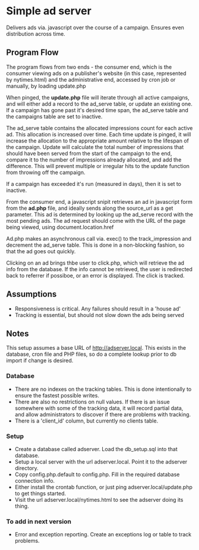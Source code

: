 # Simple ad server

Delivers ads via. javascript over the course of a campaign. 
Ensures even distribution across time.

## Program Flow

The program flows from two ends - the consumer end, which is the consumer viewing ads on a publisher's website (in this case, represented by nytimes.html) and the administrative end, accessed by cron job or manually, by loading update.php

When pinged, the <strong>update.php</strong> file will iterate through all active campaigns, and will either add a record to the ad_serve table, or  update an existing one.
If a campaign has gone past it's desired time span, the ad_serve table and the campaigns table are set to inactive.

The ad_serve table contains the allocated impressions count for each active ad. This allocation is increased over time. Each time update is pinged, it will increase the allocation to the appropriate amount relative to the lifespan of the campaign. 
Update will calculate the total number of impressions that should have been served from the start of the campaign to the end, compare it to the number of impressions already allocated, and add the difference.
This will prevent multiple or irregular hits to the update function from throwing off the campaign.

If a campaign has exceeded it's run (measured in days), then it is set to inactive.

From the consumer end, a javascript snipit retrieves an ad in javascript form 
from the <strong>ad.php</strong> file, and ideally sends along the source_url as a get parameter. 
This ad is determined by looking up the ad_serve record with the most pending ads.
The ad request should come with the URL of the page being viewed, using document.location.href

Ad.php makes an asynchronous call via. exec() to the track_impression and decrement the ad_serve table. 
This is done in a non-blocking fashion, so that the ad goes out quickly. 

Clicking on an ad brings thbe user to click.php, which will retrieve the ad info from the database.
If the info cannot be retrieved, the user is redirected back to referrer if possiboe, or an error is displayed.
The click is tracked.


## Assumptions

* Responsiveness is critical. Any failures should result in a 'house ad'
* Tracking is essential, but should not slow down the ads being served

## Notes

This setup assumes a base URL of http://adserver.local. This exists in the database, cron file and PHP files, so do a complete lookup prior to db import if change is desired.

### Database

* There are no indexes on the tracking tables. This is done intentionally to ensure the fastest possible writes.
* There are also no restrictions on null values. If there is an issue somewhere with some of the tracking data, it will record partial data, and allow administrators to discover if there are problems with tracking.
* There is a 'client_id' column, but currently no clients table. 

### Setup

* Create a database called adserver. Load the db_setup.sql into that database.
* Setup a local server with the url adserver.local. Point it to the adserver directory.
* Copy config.php.default to config.php. Fill in the required database connection info.
* Either install the crontab function, or just ping adserver.local/update.php to get things started.
* Visit the url adserver.local/nytimes.html to see the adserver doing its thing.

### To add in next version

* Error and exception reporting. Create an exceptions log or table to track problems.